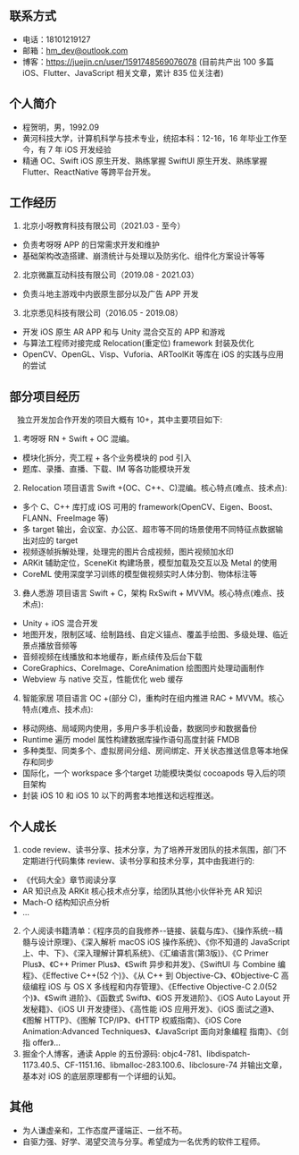 ## 联系方式

+ 电话：18101219127
+ 邮箱：hm_dev@outlook.com
+ 博客：https://juejin.cn/user/1591748569076078
  (目前共产出 100 多篇 iOS、Flutter、JavaScript 相关文章，累计 835 位关注者) 

## 个人简介

+ 程贺明，男，1992.09
+ 黄河科技大学，计算机科学与技术专业，统招本科：12-16，16 年毕业工作至今，有 7 年 iOS 开发经验
+ 精通 OC、Swift iOS 原生开发、熟练掌握 SwiftUI 原生开发、熟练掌握 Flutter、ReactNative 等跨平台开发。

## 工作经历

1. 北京小呀教育科技有限公司（2021.03 - 至今）
  + 负责考呀呀 APP 的日常需求开发和维护
  + 基础架构改造搭建、崩溃统计与处理以及防劣化、组件化方案设计等等
2. 北京微赢互动科技有限公司（2019.08 - 2021.03）
  + 负责斗地主游戏中内嵌原生部分以及广告 APP 开发
3. 北京悉见科技有限公司（2016.05 - 2019.08）
  + 开发 iOS 原生 AR APP 和与 Unity 混合交互的 APP 和游戏
  + 与算法工程师对接完成 Relocation(重定位) framework 封装及优化
  + OpenCV、OpenGL、Visp、Vuforia、ARToolKit 等库在 iOS 的实践与应用的尝试 

## 部分项目经历

&emsp;独立开发加合作开发的项目大概有 10+，其中主要项目如下:

1. 考呀呀 RN + Swift + OC 混编。
+ 模块化拆分，壳工程 + 各个业务模块的 pod 引入
+ 题库、录播、直播、下载、IM 等各功能模块开发 

2. Relocation 项目语言 Swift +(OC、C++、C)混编。核心特点(难点、技术点): 
+ 多个 C、C++ 库打成 iOS 可用的 framework(OpenCV、Eigen、Boost、FLANN、FreeImage 等)
+ 多 target 输出，会议室、办公区、超市等不同的场景使用不同特征点数据输出对应的 target
+ 视频逐帧拆解处理，处理完的图片合成视频，图片视频加水印
+ ARKit 辅助定位，SceneKit 构建场景，模型加载及交互以及 Metal 的使用 
+ CoreML 使用深度学习训练的模型做视频实时人体分割、物体标注等

3. 彝人悉游 项目语言 Swift + C，架构 RxSwift + MVVM。核心特点(难点、技术点):
+ Unity + iOS 混合开发
+ 地图开发，限制区域、绘制路线、自定义锚点、覆盖手绘图、多级处理、临近景点播放音频等
+ 音频视频在线播放和本地缓存，断点续传及后台下载
+ CoreGraphics、CoreImage、CoreAnimation 绘图图片处理动画制作
+ Webview 与 native 交互，性能优化 web 缓存 
 
4. 智能家居 项目语言 OC +(部分 C)，重构时在组内推进 RAC + MVVM。核心特点(难点、技术点):
+ 移动网络、局域网内使用，多用户多手机设备，数据同步和数据备份
+ Runtime 遍历 model 属性构建数据库操作语句高度封装 FMDB
+ 多种类型、同类多个、虚拟房间分组、房间绑定、开关状态推送信息等本地保存和同步
+ 国际化，一个 workspace 多个target 功能模块类似 cocoapods 导入后的项目架构
+ 封装 iOS 10 和 iOS 10 以下的两套本地推送和远程推送。 

## 个人成长

1. code review、读书分享、技术分享，为了培养开发团队的技术氛围，部⻔不定期进行代码集体 review、读书分享和技术分享，其中由我进行的: 
+ 《代码大全》章节阅读分享
+ AR 知识点及 ARKit 核心技术点分享，给团队其他小伙伴补充 AR 知识
+ Mach-O 结构知识点分析
+ ...

2. 个人阅读书籍清单：《程序员的自我修养--链接、装载与库》、《操作系统--精髓与设计原理》、《深入解析 macOS iOS 操作系统》、《你不知道的 JavaScript 上、中、下》、《深入理解计算机系统》、《汇编语言(第3版)》、《C Primer Plus》、《C++ Primer Plus》、《Swift 异步和并发》、《SwiftUI 与 Combine 编程》、《Effective C++(52 个)》、《从 C++ 到 Objective-C》、《Objective-C 高级编程 iOS 与 OS X 多线程和内存管理》、《Effective Objective-C 2.0(52个)》、《Swift 进阶》、《函数式 Swift》、《iOS 开发进阶》、《iOS Auto Layout 开发秘籍》、《iOS UI 开发捷径》、《高性能 iOS 应用开发》、《iOS 面试之道》、《图解 HTTP》、《图解 TCP/IP》、《HTTP 权威指南》、《iOS Core Animation:Advanced Techniques》、《JavaScript 面向对象编程 指南》、《剑指 offer》...
3. 掘金个人博客，通读 Apple 的五份源码: objc4-781、libdispatch-1173.40.5、CF-1151.16、libmalloc-283.100.6、libclosure-74 并输出文章，基本对 iOS 的底层原理都有一个详细的认知。 

## 其他 

+ 为人谦虚亲和，工作态度严谨端正、一丝不苟。
+ 自驱力强、好学、渴望交流与分享。希望成为一名优秀的软件工程师。


 








